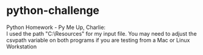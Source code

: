 # python-challenge
Python Homework - Py Me Up, Charlie:  
I used the path "C:\Resources" for my input file.
You may need to adjust the csvpath variable on both programs if you are testing from a Mac or Linux Workstation
